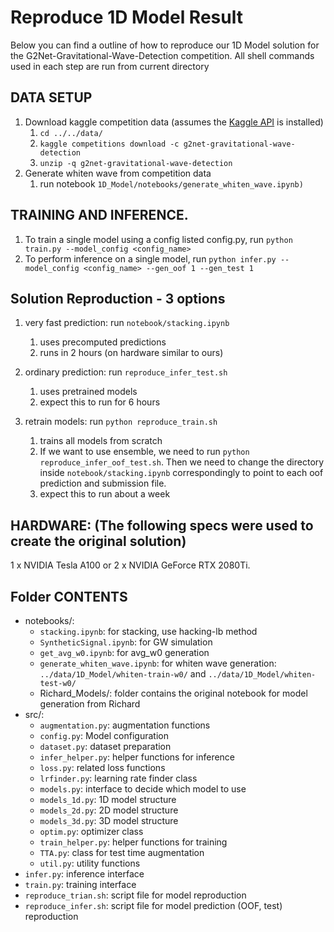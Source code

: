 # Reproduce 1D Model Result

Below you can find a outline of how to reproduce our 1D Model solution for the G2Net-Gravitational-Wave-Detection competition. All shell commands used in each step are run from current directory


## DATA SETUP 
1. Download kaggle competition data (assumes the [Kaggle API](https://github.com/Kaggle/kaggle-api) is installed)
   1. `cd ../../data/`
   2. `kaggle competitions download -c g2net-gravitational-wave-detection`
   3. `unzip -q g2net-gravitational-wave-detection`
2. Generate whiten wave from competition data
   1. run notebook `1D_Model/notebooks/generate_whiten_wave.ipynb)`

## TRAINING AND INFERENCE. 

1. To train a single model using a config listed config.py, run `python train.py --model_config <config_name>`
2. To perform inference on a single model, run `python infer.py --model_config <config_name> --gen_oof 1 --gen_test 1`


## Solution Reproduction - 3 options

1) very fast prediction: run `notebook/stacking.ipynb`
    1. uses precomputed predictions
    2. runs in 2 hours (on hardware similar to ours)
2) ordinary prediction: run `reproduce_infer_test.sh`

    1) uses pretrained models
    2) expect this to run for 6 hours
3) retrain models: run `python reproduce_train.sh`
    1) trains all models from scratch
    2) If we want to use ensemble, we need to run `python reproduce_infer_oof_test.sh`. Then we need to change the directory inside `notebook/stacking.ipynb` correspondingly to point to each oof prediction and submission file.
    3) expect this to run about a week


## HARDWARE: (The following specs were used to create the original solution)

1 x NVIDIA Tesla A100 or 2 x NVIDIA GeForce RTX 2080Ti.

## Folder CONTENTS

- notebooks/:
  - `stacking.ipynb`: for stacking, use hacking-lb method
  - `SyntheticSignal.ipynb`: for GW simulation
  - `get_avg_w0.ipynb`: for avg_w0 generation
  - `generate_whiten_wave.ipynb`: for whiten wave generation: `../data/1D_Model/whiten-train-w0/` and `../data/1D_Model/whiten-test-w0/`
  - Richard_Models/: folder contains the original notebook for model generation from Richard
- src/:
  - `augmentation.py`: augmentation functions 
  - `config.py`: Model configuration
  - `dataset.py`: dataset preparation
  - `infer_helper.py`: helper functions for inference
  - `loss.py`: related loss functions
  - `lrfinder.py`: learning rate finder class
  - `models.py`: interface to decide which model to use
  - `models_1d.py`: 1D model structure
  - `models_2d.py`: 2D model structure
  - `models_3d.py`: 3D model structure
  - `optim.py`: optimizer class
  - `train_helper.py`: helper functions for training
  - `TTA.py`: class for test time augmentation
  - `util.py`: utility functions
- `infer.py`: inference interface
- `train.py`: training interface
- `reproduce_trian.sh`: script file for model reproduction
- `reproduce_infer.sh`: script file for model prediction (OOF, test) reproduction
